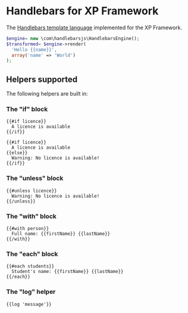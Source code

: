 Handlebars for XP Framework
============================
The [Handlebars template language](http://handlebarsjs.com/) implemented for the XP Framework.

```php
$engine= new \com\handlebarsjs\HandlebarsEngine();
$transformed= $engine->render(
  'Hello {{name}}',
  array('name' => 'World')
);
```

Helpers supported
-----------------
The following helpers are built in:

### The "if" block
```HTML+Django
{{#if licence}}
  A licence is available
{{/if}}

{{#if licence}}
  A licence is available
{{else}}
  Warning: No licence is available!
{{/if}}
```

### The "unless" block
```HTML+Django
{{#unless licence}}
  Warning: No licence is available!
{{/unless}}
```

### The "with" block
```HTML+Django
{{#with person}}
  Full name: {{firstName}} {{lastName}}
{{/with}}
```

### The "each" block
```HTML+Django
{{#each students}}
  Student's name: {{firstName}} {{lastName}}
{{/each}}
```

### The "log" helper
```HTML+Django
{{log 'message'}}
```